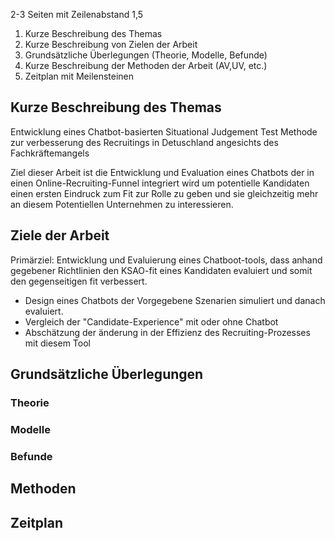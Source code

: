2-3 Seiten mit Zeilenabstand 1,5

1. Kurze Beschreibung des Themas
2. Kurze Beschreibung von Zielen der Arbeit
3. Grundsätzliche Überlegungen (Theorie, Modelle, Befunde)
5. Kurze Beschreibung der Methoden der Arbeit (AV,UV, etc.)
6. Zeitplan mit Meilensteinen



## Kurze Beschreibung des Themas
Entwicklung eines Chatbot-basierten Situational Judgement Test Methode zur verbesserung des Recruitings in Detuschland angesichts des Fachkräftemangels

Ziel dieser Arbeit ist die Entwicklung und Evaluation eines Chatbots der in einen Online-Recruiting-Funnel integriert wird um potentielle Kandidaten einen ersten Eindruck zum Fit zur Rolle zu geben und sie gleichzeitig mehr an diesem Potentiellen Unternehmen zu interessieren.
## Ziele der Arbeit

Primärziel: Entwicklung und Evaluierung eines Chatboot-tools, dass anhand gegebener Richtlinien den KSAO-fit eines Kandidaten evaluiert und somit den gegenseitigen fit verbessert.

- Design eines Chatbots der Vorgegebene Szenarien simuliert und danach evaluiert.
- Vergleich der "Candidate-Experience" mit oder ohne Chatbot
- Abschätzung der änderung in der Effizienz des Recruiting-Prozesses mit diesem Tool

## Grundsätzliche Überlegungen

### Theorie
### Modelle 

### Befunde

## Methoden

## Zeitplan